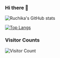 ### Hi there 👋

![Ruchika's GitHub stats](https://github-readme-stats.vercel.app/api?username=ruchikamuddinagiri&show_icons=true&theme=radical)

[![Top Langs](https://github-readme-stats.vercel.app/api/top-langs/?username=ruchikamuddinagiri)](https://github.com/anuraghazra/github-readme-stats)

### Visitor Counts
![Visitor Count](https://profile-counter.glitch.me/ruchikamuddinagiri/count.svg)
<!--
**ruchikamuddinagiri/ruchikamuddinagiri** is a ✨ _special_ ✨ repository because its `README.md` (this file) appears on your GitHub profile.

Here are some ideas to get you started:
anuraghazra
- 🔭 I’m currently working on ...
- 🌱 I’m currently learning ...
- 👯 I’m looking to collaborate on ...
- 🤔 I’m looking for help with ...
- 💬 Ask me about ...
- 📫 How to reach me: ...
- 😄 Pronouns: ...
- ⚡ Fun fact: ...
-->
